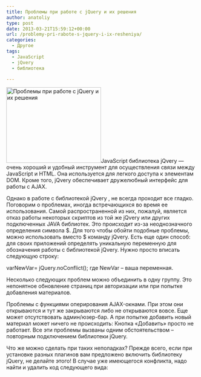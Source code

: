 ```yaml
---
title: Проблемы при работе с jQuery и их решения
author: anatoliy
type: post
date: 2013-03-21T15:59:12+00:00
url: /problemy-pri-rabote-s-jquery-i-ix-resheniya/
categories:
  - Другое
tags:
  - JavaScript
  - jQvery
  - библиотека

---
```

<a href="http://formstyle.com.ua/wp-content/uploads/2013/03/kiji1549.gif" rel="lightbox[3061]" title="Проблемы при работе с jQuery и их решения"><img src="http://formstyle.com.ua/wp-content/uploads/2013/03/kiji1549.gif" alt="Проблемы при работе с jQuery и их решения" width="250" height="200" class="alignleft size-full wp-image-3071" /></a>JavaScript библиотека jQvery &#8212; очень хороший и удобный инструмент для осуществления связи между JavaScript и HTML. Она используется для легкого доступа к элементам DOM. Кроме того, jQvery обеспечивает дружелюбный интерфейс для работы с AJAX.
  
<!--more-->


  
Однако в работе с библиотекой jQvery , не всегда проходит все гладко. Поговорим о проблемах, иногда встречающихся во время ее использования. Самой распространенной из них, пожалуй, является отказ работы некоторых скриптов из той же jQvery или других подключенных JAVA библиотек. Это происходит из-за неоднозначного определения символа $. Для того чтобы обойти подобные проблемы, можно использовать вместо $ команду jQvery. Есть еще один способ: для своих приложений определять уникальную переменную для обозначения работы с библиотекой jQvery. Нужно просто вписать следующую строку:

varNewVar= jQuery.noConflict(); где NewVar – ваша переменная.

Несколько следующих проблем можно объединить в одну группу. Это непонятное обновление страниц при авторизации или при попытке добавления материалов.

Проблемы с функциями оперирования AJAX-окнами. При этом они открываются и тут же закрываются либо не открываются вовсе. Еще может отсутствовать админ/юзер-бар. А при попытке добавить новый материал может ничего не происходить: Кнопка «Добавить» просто не работает. Все эти проблемы вызваны одним обстоятельством – повторным подключением библиотеки jQuery.

Что же можно сделать при таких неполадках? Прежде всего, если при установке разных плагинов вам предложено включить библиотеку jQuery, не делайте этого! В случае уже имеющегося конфликта, надо найти и удалить код следующего вида: